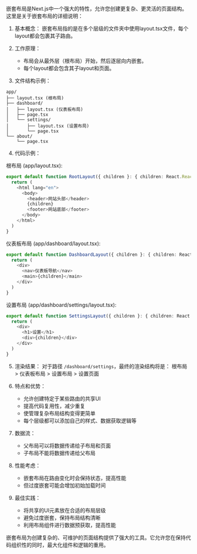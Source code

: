 嵌套布局是Next.js中一个强大的特性，允许您创建更复杂、更灵活的页面结构。这里是关于嵌套布局的详细说明：

1. 基本概念：
   嵌套布局指的是在多个层级的文件夹中使用layout.tsx文件，每个layout都会包裹其子路由。

2. 工作原理：
   - 布局会从最外层（根布局）开始，然后逐层向内嵌套。
   - 每个layout都会包含其子layout和页面。

3. 文件结构示例：
```
app/
├── layout.tsx (根布局)
├── dashboard/
│   ├── layout.tsx (仪表板布局)
│   ├── page.tsx
│   └── settings/
│       ├── layout.tsx (设置布局)
│       └── page.tsx
└── about/
    └── page.tsx
```

4. 代码示例：

根布局 (app/layout.tsx):
```typescript
export default function RootLayout({ children }: { children: React.ReactNode }) {
  return (
    <html lang="en">
      <body>
        <header>网站头部</header>
        {children}
        <footer>网站底部</footer>
      </body>
    </html>
  )
}
```

仪表板布局 (app/dashboard/layout.tsx):
```typescript
export default function DashboardLayout({ children }: { children: React.ReactNode }) {
  return (
    <div>
      <nav>仪表板导航</nav>
      <main>{children}</main>
    </div>
  )
}
```

设置布局 (app/dashboard/settings/layout.tsx):
```typescript
export default function SettingsLayout({ children }: { children: React.ReactNode }) {
  return (
    <div>
      <h1>设置</h1>
      <div>{children}</div>
    </div>
  )
}
```

5. 渲染结果：
   对于路径 `/dashboard/settings`，最终的渲染结构将是：
   根布局 > 仪表板布局 > 设置布局 > 设置页面

6. 特点和优势：
   - 允许创建特定于某些路由的共享UI
   - 提高代码复用性，减少重复
   - 使管理复杂布局结构变得更简单
   - 每个层级都可以添加自己的样式、数据获取逻辑等

7. 数据流：
   - 父布局可以将数据传递给子布局和页面
   - 子布局不能将数据传递给父布局

8. 性能考虑：
   - 嵌套布局在路由变化时会保持状态，提高性能
   - 但过度嵌套可能会增加初始加载时间

9. 最佳实践：
   - 将共享的UI元素放在合适的布局层级
   - 避免过度嵌套，保持布局结构清晰
   - 利用布局组件进行数据预获取，提高性能

嵌套布局为创建复杂的、可维护的页面结构提供了强大的工具。它允许您在保持代码组织性的同时，最大化组件和逻辑的重用。